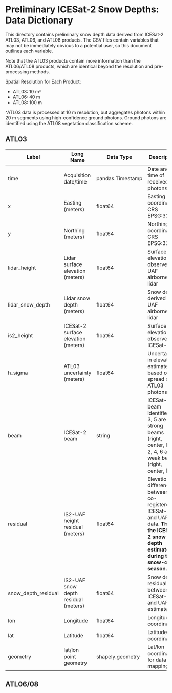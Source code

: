 # Preliminary ICESat-2 Snow Depths: Data Dictionary
This directory contains preliminary snow depth data derived from ICESat-2 ATL03, ATL06, and ATL08 products. The CSV files contain variables that may not be immediately obvious to a potential user, so this document outlines each variable.

Note that the ATL03 products contain more information than the ATL06/ATL08 products, which are identical beyond the resolution and pre-processing methods.

Spatial Resolution for Each Product:
* ATL03: 10 m^
* ATL06: 40 m
* ATL08: 100 m

^ATL03 data is processed at 10 m resolution, but aggregates photons within 20 m segments using high-confidence ground photons. Ground photons are identified using the ATL08 vegetation classification scheme.

## ATL03
| Label     | Long Name | Data Type | Description | 
| ----------- | ----------- | ----------- | ----------- |
| time     | Acquisition date/time | pandas.Timestamp | Date and time of received photons |
| x   | Easting (meters) | float64 | Easting coordinate in CRS EPSG:32606 |
| y | Northing (meters) | float64 | Northing coordinate in CRS EPSG:32606 |
| lidar_height | Lidar surface elevation (meters) | float64 | Surface elevation observed by UAF airborne lidar |
| lidar_snow_depth | Lidar snow depth (meters) | float64 | Snow depth derived from UAF airborne lidar |
| is2_height | ICESat-2 surface elevation (meters) | float64 | Surface elevation observed by ICESat-2 |
| h_sigma | ATL03 uncertainty (meters) | float64 | Uncertainty in elevation estimate, based on spread of ATL03 photons |
| beam | ICESat-2 beam | string | ICESat-2 beam identifier. 1, 3, 5 are strong beams (right, center, left); 2, 4, 6 are weak beams (right, center, left) |
| residual | IS2-UAF height residual (meters) | float64 | Elevation difference between co-registered ICESat-2 and UAF data. **This is the ICESat-2 snow depth estimate during the snow-on season.** |
| snow_depth_residual | IS2-UAF snow depth residual (meters) | float64 | Snow depth residual between ICESat-2 and UAF estimates |
| lon | Longitude | float64 | Longitude coordinate |
| lat | Latitude | float64 | Latitude coordinate |
| geometry | lat/lon point geometry | shapely.geometry | Lat/lon coordinate for data mapping |

## ATL06/08